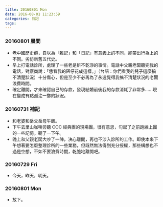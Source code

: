```yaml
---
title: 20160801 Mon
date: 2016-08-01 11:23:59
categories: 日記
tags:
---
```


### 20160801 晨間

- 老中國歷史癖，自以為「雜記」和「日記」有意義上的不同，能帶出行為上的不同。劣仿新舊五代史。
- 早上打電話診所，處理了一些老是斬不乾淨的事情。電話中父親老闆聽完我的電話，對廠商說：「恁看我的囝仔花成這樣。」（台語：你們看我的兒子這麼搞不清楚狀況）十分傷心，但是至少不必再為了永遠覺得我搞不清楚狀況的老闆浪費時間。
- 確定離開，才來確認自己的存款，發現結婚前後我的存款消耗了非常多……現在變成有點孤注一擲的狀況。


### 20160731 補記

- 和老婆和岳父岳母午飯。
- 下午去里山咖啡旁聽 COC 經典團的現場團，很有意思，勾起了之前跑線上團的一些記憶。聽了一下午。
- 晚上和父親老闆大吵了一陣。決心離開，再也不涉入診所的工作。即使本來下午想著要怎麼整理診所的一些業務，但既然無法得到充分授權，那些構想也不過是空想，不如不要浪費時間，乾脆地離開吧。


### 20160729 Fri

- 今天，昨天，明天。


### 20160801 Mon

- 放下。
